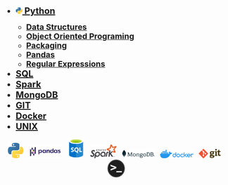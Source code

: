 <p>
<ul>
    <a style="font-size:20px;" href="https://github.com/sergijoan22/notes/blob/main/notes/Python"><li><b><img src="https://raw.githubusercontent.com/sergijoan22/sergijoan22/main/pictures/python.png" alt="drawing" width="15"/> Python</b></li></a>
        <ul>
        <a style="font-size:18px;" href="https://github.com/sergijoan22/notes/blob/main/notes/python_data_structures.md"><li><b>Data Structures</b></li></a>
            <a style="font-size:18px;" href="https://github.com/sergijoan22/notes/blob/main/notes/python_oop.md"><li><b>Object Oriented Programing</b></li></a> 
                    <a style="font-size:18px;" href="https://github.com/sergijoan22/notes/blob/main/notes/python_packaging.md"><li><b>Packaging</b></li></a>  
                    <a style="font-size:18px;" href="https://github.com/sergijoan22/notes/blob/main/notes/python_pandas.md"><li><b>Pandas</b> </li></a>  
         <a style="font-size:18px;" href="https://github.com/sergijoan22/notes/blob/main/notes/python_regex.md"><li><b>Regular Expressions</b></li></a> 
        </ul>
    <a style="font-size:20px;" href="https://github.com/sergijoan22/notes/blob/main/notes/t_sql.md"><li><b>SQL</b> </li></a>
    <a style="font-size:20px;"  href="https://github.com/sergijoan22/notes/blob/main/notes/spark.md"><li><b>Spark</b> </li></a>    
    <a style="font-size:20px;"  href="https://github.com/sergijoan22/notes/blob/main/notes/mongodb.md"><li><b>MongoDB</b> </li></a>
        <a style="font-size:20px;" href="https://github.com/sergijoan22/notes/blob/main/notes/git.md"><li><b>GIT</b> </li></a>
    <a style="font-size:20px;" href="https://github.com/sergijoan22/notes/blob/main/notes/docker.md"><li><b>Docker</b> </li></a>
<a style="font-size:20px;" href="https://github.com/sergijoan22/notes/blob/main/notes/unix.md"><li><b>UNIX</b></li></a>
</ul>
</p>
<p style="text-align:center"><img src="https://github.com/sergijoan22/sergijoan22/blob/main/pictures/python.png?raw=true" alt="python" width="7%">  
	&nbsp
    <img src="https://github.com/sergijoan22/sergijoan22/blob/main/pictures/pandas.png?raw=true" alt="pandas" width="15%">
    &nbsp
    <img src="https://github.com/sergijoan22/sergijoan22/blob/main/pictures/sql.png?raw=true" alt="sql" width="8%">
    &nbsp
    <img src="https://github.com/sergijoan22/sergijoan22/blob/main/pictures/spark.png?raw=true" alt="spark" width="12%">
    &nbsp
    <img src="https://github.com/sergijoan22/sergijoan22/blob/main/pictures/mongodb.png?raw=true" alt="mongodb" width="15%">
    &nbsp
    <img src="https://github.com/sergijoan22/sergijoan22/blob/main/pictures/docker.png?raw=true" alt="docker" width="15%">
    &nbsp
    <img src="https://github.com/sergijoan22/sergijoan22/blob/main/pictures/git.png?raw=true" alt="git" width="10%">
    &nbsp
        <img src="https://github.com/sergijoan22/sergijoan22/blob/main/pictures/cli.png?raw=true" alt="cli" width="8%">
</p>







